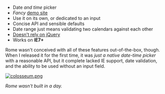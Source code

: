 * Date _and time_ picker
* _Fancy_ [demo site][1]
* Use it on its own, or dedicated to an input
* Concise API and sensible defaults
* Date range just means validating two calendars against each other
* [Doesn't rely on jQuery][2]
* Works on **IE7+**

Rome wasn't conceived with all of these features out-of-the-box, though. When I released it for the first time, it was _just a native date-time picker_ with a reasonable API, but it complete lacked IE support, date validation, and the ability to be used without an input field.

[![colosseum.png][3]][1]

_Rome wasn't built in a day._

[1]: http://bevacqua.github.io/rome
[2]: /2013/07/09/getting-over-jquery
[3]: https://i.imgur.com/jU8JmSs.jpg
